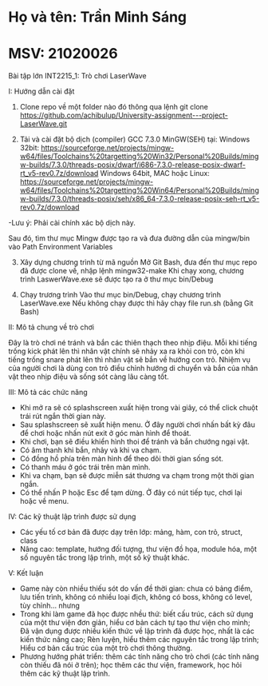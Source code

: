 # Họ và tên: Trần Minh Sáng
# MSV: 21020026

Bài tập lớn INT2215_1: Trò chơi LaserWave


I: Hướng dẫn cài đặt

1. Clone repo về một folder nào đó thông qua lệnh
 git clone https://github.com/achibulup/University-assignment---project-LaserWave.git

2. Tải và cài đặt bộ dịch (compiler) GCC 7.3.0 MinGW(SEH) tại:
 Windows 32bit: https://sourceforge.net/projects/mingw-w64/files/Toolchains%20targetting%20Win32/Personal%20Builds/mingw-builds/7.3.0/threads-posix/dwarf/i686-7.3.0-release-posix-dwarf-rt_v5-rev0.7z/download
 Windows 64bit, MAC hoặc Linux: https://sourceforge.net/projects/mingw-w64/files/Toolchains%20targetting%20Win64/Personal%20Builds/mingw-builds/7.3.0/threads-posix/seh/x86_64-7.3.0-release-posix-seh-rt_v5-rev0.7z/download
 
-Lưu ý: Phải cài chính xác bộ dịch này.

 Sau đó, tìm thư mục Mingw được tạo ra và đưa đường dẫn của mingw/bin vào Path Environment Variables

3. Xây dựng chương trình từ mã nguồn
 Mở Git Bash, đưa đến thư mục repo đã được clone về, nhập lệnh mingw32-make
 Khi chạy xong, chương trình LaswerWave.exe sẽ được tạo ra ở thư mục bin/Debug

4. Chạy trương trình
 Vào thư mục bin/Debug, chạy chương trình LaserWave.exe
 Nếu không chạy được thì hãy chạy file run.sh (bằng Git Bash)
 
 
II: Mô tả chung về trò chơi

Đây là trò chơi né tránh và bắn các thiên thạch theo nhịp điệu. Mỗi khi tiếng trống kick phát lên thì nhân vật chính sẽ nhảy xa ra khỏi con trỏ, còn khi tiếng trống snare phát lên thì nhân vật sẽ bắn về hướng con trỏ. Nhiệm vụ của người chơi là dùng con trỏ điều chỉnh hướng di chuyển và bắn của nhân vật theo nhịp điệu và sống sót càng lâu càng tốt.

III: Mô tả các chức năng


- Khi mở ra sẽ có splashscreen xuất hiện trong vài giây, có thể click chuột trái rút ngắn thời gian này.
- Sau splashscreen sẽ xuất hiện menu. Ở đây người chơi nhấn bất kỳ đâu để chơi hoặc nhấn nút exit ở góc màn hình để thoát.
- Khi chơi, bạn sẽ điều khiển hình thoi để tránh và bắn chướng ngại vật.
- Có âm thanh khi bắn, nhảy và khi va chạm.
- Có đồng hồ phía trên màn hình để theo dõi thời gian sống sót.
- Có thanh máu ở góc trái trên màn mình.
- Khi va chạm, bạn sẽ được miễn sát thương va chạm trong một thời gian ngắn.
- Có thể nhấn P hoặc Esc để tạm dừng. Ở đây có nút tiếp tục, chơi lại hoặc về menu.

IV: Các kỹ thuật lập trình được sử dụng
- Các yếu tố cơ bản đã được dạy trên lớp: mảng, hàm, con trỏ, struct, class
- Nâng cao: template, hướng đối tượng, thư viện đồ họa, module hóa, một số nguyên tắc trong lập trình, một số kỹ thuật khác.

V: Kết luận
- Game này còn nhiều thiếu sót do vấn đề thời gian: chưa có bảng điểm, lưu tiến trình, không có nhiều loại địch, không có boss, không có level, tùy chỉnh... nhưng
- Trong khi làm game đã học được nhều thứ: biết cấu trúc, cách sử dụng của một thư viện đơn giản, hiểu cơ bản cách tự tạo thư viện cho mình; Đã vận dụng được nhiều kiến thức về lập trình đã được học, nhất là các kiến thức nâng cao; Rèn luyện, hiểu thêm các nguyên tắc trong lập trình; Hiểu cơ bản cấu trúc của một trò chơi thông thường.
- Phương hướng phát triển: thêm các tính năng cho trò chơi (các tính năng còn thiếu đã nói ở trên); học thêm các thư viện, framework, học hỏi thêm các kỹ thuật lập trình.
